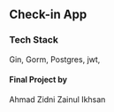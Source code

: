 
## Check-in App
### Tech Stack
Gin, Gorm, Postgres, jwt, 

#### Final Project by
Ahmad Zidni Zainul Ikhsan